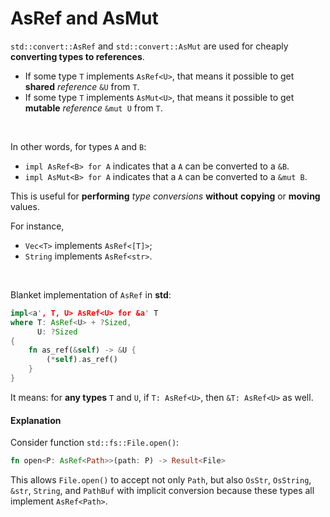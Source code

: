 # AsRef and AsMut
``std::convert::AsRef`` and ``std::convert::AsMut`` are used for cheaply **converting types to references**. <br>

- If some type ``T`` implements ``AsRef<U>``, that means it possible to get **shared** *reference* ``&U`` from ``T``.
- If some type ``T`` implements ``AsMut<U>``, that means it possible to get **mutable** *reference* ``&mut U`` from ``T``.

<br>

In other words, for types ``A`` and ``B``:
- ``impl AsRef<B> for A`` indicates that a ``A`` can be converted to a ``&B``.
- ``impl AsMut<B> for A`` indicates that a ``A`` can be converted to a ``&mut B``.

This is useful for **performing** *type conversions* **without** **copying** or **moving** values.<br>

For instance, 
- ``Vec<T>`` implements ``AsRef<[T]>``;
- ``String`` implements ``AsRef<str>``.

<br>

Blanket implementation of ``AsRef`` in **std**:
```Rust
impl<a', T, U> AsRef<U> for &a' T
where T: AsRef<U> + ?Sized,
      U: ?Sized
{
    fn as_ref(&self) -> &U {
        (*self).as_ref()
    }
}
```

It means: for **any types** ``T`` and ``U``, if ``T: AsRef<U>``, then ``&T: AsRef<U>`` as well.

#### Explanation
Consider function ``std::fs::File.open()``:
```Rust
fn open<P: AsRef<Path>>(path: P) -> Result<File>
```

This allows ``File.open()`` to accept not only ``Path``, but also ``OsStr``, ``OsString``, ``&str``, ``String``, and ``PathBuf`` with implicit conversion because these types all implement ``AsRef<Path>``.
